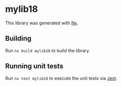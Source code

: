 # mylib18

This library was generated with [Nx](https://nx.dev).

## Building

Run `nx build mylib18` to build the library.

## Running unit tests

Run `nx test mylib18` to execute the unit tests via [Jest](https://jestjs.io).
